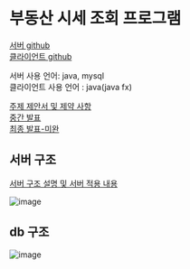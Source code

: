 # 부동산 시세 조회 프로그램

[서버 github](https://github.com/HoChangSUNG/creativeProjectServer)  
[클라이언트 github](https://github.com/HoChangSUNG/creativeProjectClient)

서버 사용 언어: java, mysql  
클라이언트 사용 언어 : java(java fx)

[주제 제안서 및 제약 사항](https://velog.io/@hochang/%EC%A3%BC%EC%A0%9C-%EC%A0%9C%EC%95%88%EC%84%9C)  
[중간 발표](https://velog.io/@hochang/%EC%B0%BD%EC%9D%98%ED%94%84%EB%A1%9C%EC%A0%9D%ED%8A%B8%EC%A4%91%EA%B0%84-%EB%B0%9C%ED%91%9C)  
[최종 발표-미완](https://github.com/HoChangSUNG/creativeProjectServer)  

## 서버 구조

[서버 구조 설명 및 서버 적용 내용](https://velog.io/@hochang/%EC%84%9C%EB%B2%84-%EA%B5%AC%EC%A1%B0-%EB%B3%80%EA%B2%BD-%EB%B0%8F-%EA%B0%9C%EC%84%A0%EC%A0%90)

![image](https://velog.velcdn.com/images/hochang/post/d09d73a4-aedc-4677-848d-d64aefb5af2b/image.png)


## db 구조

![image](https://user-images.githubusercontent.com/76422685/176338054-431fe34e-e42b-4dc9-a457-4beb493737c9.png)

